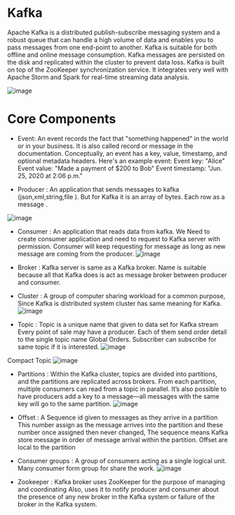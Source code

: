 # Kafka
Apache Kafka is a distributed publish-subscribe messaging system and a robust queue that can handle a high volume of data and enables you to pass messages from one end-point to another. Kafka is suitable for both offline and online message consumption. Kafka messages are persisted on the disk and replicated within the cluster to prevent data loss. Kafka is built on top of the ZooKeeper synchronization service. It integrates very well with Apache Storm and Spark for real-time streaming data analysis.

![image](https://user-images.githubusercontent.com/32897934/124020017-63449f80-da07-11eb-9ce0-2b9a1e6aa0f0.png)


# Core Components

* Event: An event records the fact that "something happened" in the world or in your business. It is also called record or message in the documentation. Conceptually, an event has a key, value, timestamp, and optional metadata headers. Here's an example event:
Event key: "Alice"
Event value: "Made a payment of $200 to Bob"
Event timestamp: "Jun. 25, 2020 at 2:06 p.m."

* Producer : An application that  sends messages  to kafka (json,xml,string,file ). But for Kafka it is an array of bytes. 
Each row as a message .

![image](https://user-images.githubusercontent.com/32897934/124016470-4efea380-da03-11eb-85c6-3154e9e62d1e.png)

* Consumer : An application that reads data from kafka.
We Need to create consumer application and need to request to Kafka server with permission.
Consumer will keep requesting for message  as long as new message are coming from the producer.
![image](https://user-images.githubusercontent.com/32897934/124016671-88371380-da03-11eb-909c-a4ffe704271d.png)


* Broker : Kafka server is same as a Kafka broker.
Name is suitable because all that Kafka does is act as message broker between producer and consumer.

* Cluster : A group of computer sharing workload for a common purpose, Since Kafka is distributed system cluster has same meaning for Kafka.
![image](https://user-images.githubusercontent.com/32897934/124016812-a69d0f00-da03-11eb-97ff-07fee92bee1f.png)



* Topic : Topic is a unique name that given to data set for Kafka stream
Every point of sale may have a producer. Each of them send order detail to the single topic name Global Orders. Subscriber can subscribe for same topic if it is interested.
![image](https://user-images.githubusercontent.com/32897934/124016932-c3394700-da03-11eb-9171-91abdbda541a.png)

Compact Topic 
![image](https://user-images.githubusercontent.com/32897934/124017339-393dae00-da04-11eb-9287-f03026ff78b5.png)


* Partitions : Within the Kafka cluster, topics are divided into partitions, and the partitions are replicated across brokers. From each partition, multiple consumers can read from a topic in parallel. It’s also possible to have producers add a key to a message—all messages with the same key will go to the same partition.
 ![image](https://user-images.githubusercontent.com/32897934/124017187-10b5b400-da04-11eb-8006-1f213b9265d9.png)

* Offset : A Sequence id given to messages  as they  arrive  in a partition 
This number assign as the message arrives into the partition and these number once assigned then never changed, The sequence means Kafka store  message  in order of message arrival within the partition. Offset are local to the partition 

* Consumer groups : A group  of consumers acting as  a single  logical unit. Many consumer form group for share the work. 
![image](https://user-images.githubusercontent.com/32897934/124017525-7013c400-da04-11eb-9cd6-a892939282cb.png)


* Zookeeper : Kafka broker uses ZooKeeper for the purpose of managing and coordinating
 Also, uses it to notify producer and consumer about the presence of any new broker in the Kafka system or failure of the broker in the Kafka system. 


